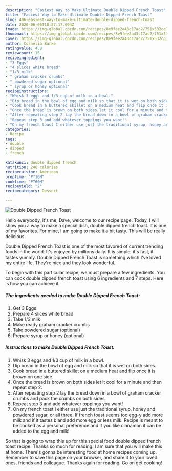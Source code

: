 ```yaml
---
description: "Easiest Way to Make Ultimate Double Dipped French Toast"
title: "Easiest Way to Make Ultimate Double Dipped French Toast"
slug: 406-easiest-way-to-make-ultimate-double-dipped-french-toast
date: 2020-06-05T18:27:17.094Z
image: https://img-global.cpcdn.com/recipes/8e9fee2a43c17ac2/751x532cq70/double-dipped-french-toast-recipe-main-photo.jpg
thumbnail: https://img-global.cpcdn.com/recipes/8e9fee2a43c17ac2/751x532cq70/double-dipped-french-toast-recipe-main-photo.jpg
cover: https://img-global.cpcdn.com/recipes/8e9fee2a43c17ac2/751x532cq70/double-dipped-french-toast-recipe-main-photo.jpg
author: Cornelia Burke
ratingvalue: 4.8
reviewcount: 15
recipeingredient:
- "3 Eggs"
- "4 slices white bread"
- "1/3 milk"
- " graham cracker crumbs"
- " powdered sugar optional"
- " syrup or honey optional"
recipeinstructions:
- "Whisk 3 eggs and 1/3 cup of milk in a bowl."
- "Dip bread in the bowl of egg and milk so that it is wet on both sides."
- "Cook bread in a buttered skillet on a medium heat and flip once it is brown on one side."
- "Once the bread is brown on both sides let it cool for a minute and then repeat step 2."
- "After repeating step 2 lay the bread down in a bowl of graham cracker crumbs and pack the crumbs on both sides."
- "Repeat step 3 and add whatever toppings you want!"
- "On my french toast I either use just the traditional syrup, honey and powdered sugar, or all three. If french toast seems too egg-y add more milk and if it tastes bland add more egg or less milk. Recipe is meant to be cooked as a personal preference and if you like cinnamon it can be added to the egg and milk!"
categories:
- Recipe
tags:
- double
- dipped
- french

katakunci: double dipped french 
nutrition: 246 calories
recipecuisine: American
preptime: "PT16M"
cooktime: "PT60M"
recipeyield: "2"
recipecategory: Dessert

---
```



![Double Dipped French Toast](https://img-global.cpcdn.com/recipes/8e9fee2a43c17ac2/751x532cq70/double-dipped-french-toast-recipe-main-photo.jpg)

Hello everybody, it's me, Dave, welcome to our recipe page. Today, I will show you a way to make a special dish, double dipped french toast. It is one of my favorites. For mine, I am going to make it a bit tasty. This will be really delicious.



Double Dipped French Toast is one of the most favored of current trending foods in the world. It's enjoyed by millions daily. It is simple, it's fast, it tastes yummy. Double Dipped French Toast is something which I've loved my entire life. They're nice and they look wonderful.


To begin with this particular recipe, we must prepare a few ingredients. You can cook double dipped french toast using 6 ingredients and 7 steps. Here is how you can achieve it.

<!--inarticleads1-->

##### The ingredients needed to make Double Dipped French Toast:

1. Get 3 Eggs
1. Prepare 4 slices white bread
1. Take 1/3 milk
1. Make ready  graham cracker crumbs
1. Take  powdered sugar (optional)
1. Prepare  syrup or honey (optional)




<!--inarticleads2-->

##### Instructions to make Double Dipped French Toast:

1. Whisk 3 eggs and 1/3 cup of milk in a bowl.
1. Dip bread in the bowl of egg and milk so that it is wet on both sides.
1. Cook bread in a buttered skillet on a medium heat and flip once it is brown on one side.
1. Once the bread is brown on both sides let it cool for a minute and then repeat step 2.
1. After repeating step 2 lay the bread down in a bowl of graham cracker crumbs and pack the crumbs on both sides.
1. Repeat step 3 and add whatever toppings you want!
1. On my french toast I either use just the traditional syrup, honey and powdered sugar, or all three. If french toast seems too egg-y add more milk and if it tastes bland add more egg or less milk. Recipe is meant to be cooked as a personal preference and if you like cinnamon it can be added to the egg and milk!




So that is going to wrap this up for this special food double dipped french toast recipe. Thanks so much for reading. I am sure that you will make this at home. There's gonna be interesting food at home recipes coming up. Remember to save this page on your browser, and share it to your loved ones, friends and colleague. Thanks again for reading. Go on get cooking!
